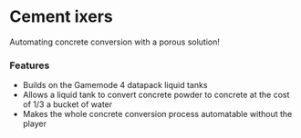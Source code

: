 # Cement ixers<!--$headerTitle--><!--$pmc:delete-->

Automating concrete conversion with a porous solution!<!--$pmc:headerSize-->

### Features
- Builds on the Gamemode 4 datapack liquid tanks
- Allows a liquid tank to convert concrete powder to concrete at the cost of 1/3 a bucket of water
- Makes the whole concrete conversion process automatable without the player
